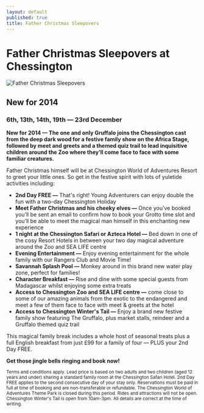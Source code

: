 ```yaml
---
layout: default
published: true
title: Father Christmas Sleepovers
---
```


# Father Christmas Sleepovers at Chessington

![Father Christmas Sleepovers](http://chessingtonholidays.merlinbreaks.co.uk/images/masterChessington/events/banners/chessington-father-christmas-sleepovers.png)

## New for 2014
### 6th, 13th, 14th, 19th — 23rd December

<p><strong>New for 2014 &#8212; The one and only Gruffalo joins the Chessington cast from the deep dark wood for a festive family show on the Africa Stage, followed by meet and greets and a themed quiz trail to lead inquisitive children around the Zoo where they’ll come face to face with some familiar creatures.</strong></p>

<p>Father Christmas himself will be at Chessington World of Adventures Resort to greet your little ones. So get in the festive spirit with lots of yuletide activities including:</p>

<ul>
<li><strong>2nd Day FREE &#8212;</strong> That's right! Young Adventurers can enjoy double the fun with a two-day Chessington Holiday</li>
<li><strong>Meet Father Christmas and his cheeky elves &#8212;</strong> Once you’ve booked you’ll be sent an email to confirm how to book your Grotto time slot and you’ll be able to meet the magical man himself in this enchanting new experience</li>
<li><strong>1 night at the Chessington Safari or Azteca Hotel &#8212;</strong> Bed down in one of the cosy Resort Hotels in between your two day magical adventure around the Zoo and SEA LIFE centre</li>
<li><strong>Evening Entertainment &#8212;</strong> Enjoy evening entertainment for the whole family with our Rangers Club and Movie Time!</li>
<li><strong>Savannah Splash Pool &#8212;</strong> Monkey around in this brand new water play zone, perfect for families!</li>
<li><strong>Character Breakfast &#8212;</strong> Rise and dine with some special guests from Madagascar whilst enjoying some extra treats</li>
<li><strong>Access to Chessington Zoo and SEA LIFE centre &#8212;</strong> come close to some of our amazing animals from the exotic to the endangered and meet a few of them face to face with meet & greets at the hotel</li>
<li><strong>Access to Chessington Winter's Tail &#8212;</strong> Enjoy a brand new festive family show featuring The Gruffalo, plus market stalls, reindeer and a Gruffalo themed quiz trail</li>
</ul>

<p>This magical family break includes a whole host of seasonal treats plus a full English breakfast from just £99 for a family of four — PLUS your 2nd Day FREE.</p>

<p><strong>Get those jingle bells ringing and book now!</strong></p>
<small>Terms and conditions apply. Lead price is based on two adults and two children (aged 12 years and under) sharing a standard family room at the Chessington Safari Hotel. 2nd Day FREE applies to the second consecutive day of your stay only. Reservations must be paid in full at time of booking and are non-transferable or refundable. The Chessington World of Adventures Theme Park is closed during this period. Rides and attractions will not be open. Chessington Winter's Tail is open from 10am-3pm. All details are correct at the time of writing.</small>

